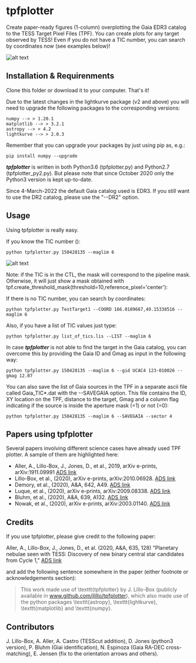 # tpfplotter
 Create paper-ready figures (1-column) overplotting the Gaia EDR3 catalog to the TESS Target Pixel Files (TPF). You can create plots for any target observed by TESS! Even if you do not have a TIC number, you can search by coordinates now (see examples below)!

![alt text](https://github.com/jlillo/tpfplotter/blob/master/logo_tpfplotter.png)


## Installation & Requirenments
 Clone this folder or download it to your computer. That's it!

 Due to the latest changes in the lightkurve package (v2 and above) you will
 need to upgrade the following packages to the corresponding versions:

```
numpy --> > 1.20.1
matplotlib --> > 3.2.1
astropy --> > 4.2
lightkurve --> > 2.0.3
```

Remember that you can upgrade your packages by just using pip as, e.g.:

```
pip install numpy --upgrade
```

***tpfplotter*** is written in both Python3.6 (tpfplotter.py) and Python2.7 (tpfplotter_py2.py). But please note that since October 2020 only the Python3 version is kept up-to-date.

Since 4-March-2022 the default Gaia catalog used is EDR3. If you still want to use the DR2 catalog, please use the "--DR2" option.

## Usage
Using tpfplotter is really easy.

If you know the TIC number ():

```
python tpfplotter.py 150428135 --maglim 6
```

![alt text](https://github.com/jlillo/tpfplotter/blob/master/TPF_Gaia_TIC150428135.jpg)

Note: if the TIC is in the CTL, the mask will correspond to the pipeline mask. Otherwise, it will just show a mask obtained with tpf.create_threshold_mask(threshold=10,reference_pixel='center'):

If there is no TIC number, you can search by coordinates:

```
python tpfplotter.py TestTarget1 --COORD 166.0189667,49.15338516 --maglim 6
```

Also, if you have a list of TIC values just type:

```
python tpfplotter.py list_of_tics.lis --LIST --maglim 6
```

In case ***tpfplotter*** is not able to find the target in the Gaia catalog, you can overcome this by providing the Gaia ID and Gmag as input in the following way:

```
python tpfplotter.py 150428135 --maglim 6 --gid UCAC4 123-010026 --gmag 12.07
```

You can also save the list of Gaia sources in the TPF in a separate ascii file called Gaia_TIC*.dat with the --SAVEGAIA option. This file contains the ID, XY location on the TPF, distance to the target, Gmag and a column flag indicating if the source is inside the aperture mask (=1) or not (=0):

```
python tpfplotter.py 150428135 --maglim 6 --SAVEGAIA --sector 4
```

## Papers using tpfplotter
Several papers involving different science cases have already used TPF plotter. A sample of them are highlighted here:

- Aller, A., Lillo-Box, J., Jones, D., et al., 2019, arXiv e-prints, arXiv:1911.09991  [ADS link](https://ui.adsabs.harvard.edu/abs/2020A%26A...635A.128A/abstract)
- Lillo-Box, et al., (2020), arXiv e-prints, arXiv:2010.06928. [ADS link](https://ui.adsabs.harvard.edu/abs/2020arXiv201006928L)
- Demory, et al., (2020), A&A, 642, A49. [ADS link](https://ui.adsabs.harvard.edu/abs/2020A&A...642A..49D)
- Luque, et al., (2020), arXiv e-prints, arXiv:2009.08338. [ADS link](https://ui.adsabs.harvard.edu/abs/2020arXiv200908338L)
- Bluhm, et al., (2020), A&A, 639, A132. [ADS link](https://ui.adsabs.harvard.edu/abs/2020A&A...639A.132B)
- Nowak, et al., (2020), arXiv e-prints, arXiv:2003.01140. [ADS link](https://ui.adsabs.harvard.edu/abs/2020arXiv200301140N)




## Credits
If you use tpfplotter, please give credit to the following paper:

Aller, A., Lillo-Box, J., Jones, D., et al. (2020, A&A, 635, 128) "Planetary nebulae seen with TESS: Discovery of new binary central star candidates from Cycle 1,"  [ADS link](https://ui.adsabs.harvard.edu/abs/2020A%26A...635A.128A/abstract)

and add the following sentence somewhere in the paper (either footnote or acknowledgements section):
 > This work made use of \texttt{tpfplotter} by J. Lillo-Box (publicly available in www.github.com/jlillo/tpfplotter), which also made use of the python packages \texttt{astropy}, \texttt{lightkurve}, \texttt{matplotlib} and \texttt{numpy}.

## Contributors

J. Lillo-Box, A. Aller, A. Castro (TESScut addition), D. Jones (python3 version), P. Bluhm (Giai identification), N. Espinoza (Gaia RA-DEC cross-matching), E. Jensen (fix to the orientation arrows and others).
